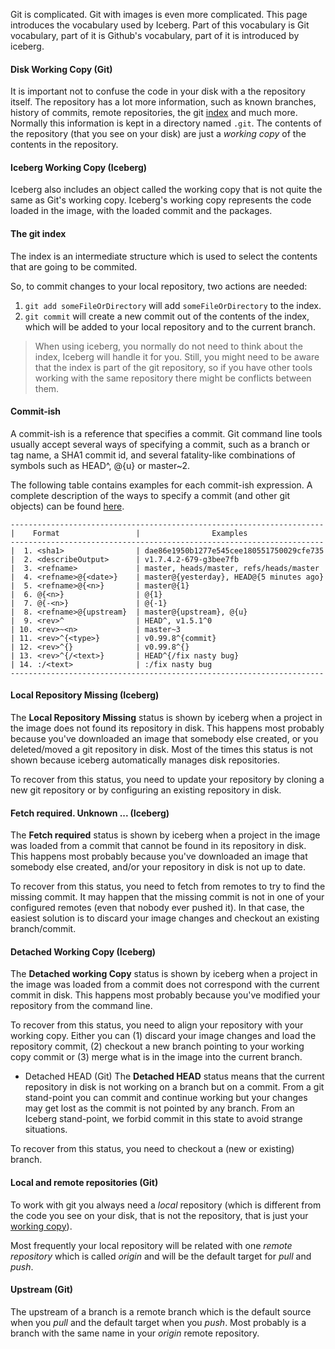 Git is complicated. Git with images is even more complicated.
This page introduces the vocabulary used by Iceberg. Part of this vocabulary is Git vocabulary, part of it is Github's vocabulary, part of it is introduced by iceberg.

#### Disk Working Copy (Git)
It is important not to confuse the code in your disk with a the repository itself. The repository has a lot more information, such as known branches, history of commits, remote repositories, the git [index](#The-git-index) and much more. Normally this information is kept in a directory named `.git`. The contents of the repository (that you see on your disk) are just a *working copy* of the contents in the repository.

#### Iceberg Working Copy (Iceberg)

Iceberg also includes an object called the working copy that is not quite the same as Git's working copy.
Iceberg's working copy represents the code loaded in the image, with the loaded commit and the packages.

#### The git index
The index is an intermediate structure which is used to select the contents that are going to be commited. 

So, to commit changes to your local repository, two actions are needed: 
1. `git add someFileOrDirectory` will add `someFileOrDirectory` to the index. 
2. `git commit` will create a new commit out of the contents of the index, which will be added to your local repository and to the current branch.

> When using iceberg, you normally do not need to think about the index, Iceberg will handle it for you. Still, you might need to be aware that the index is part of the git repository, so if you have other tools working with the same repository there might be conflicts between them.

#### Commit-ish
A commit-ish is a reference that specifies a commit. Git command line tools usually accept several ways of specifying a commit, such as a branch or tag name, a SHA1 commit id, and several fatality-like combinations of symbols such as HEAD^, @{u} or master~2.

The following table contains examples for each commit-ish expression. A complete description of the ways to specify a commit (and other git objects) can be found [here](https://www.kernel.org/pub/software/scm/git/docs/gitrevisions.html#_specifying_revisions). 

```
----------------------------------------------------------------------
|    Format                 |                Examples
----------------------------------------------------------------------
|  1. <sha1>                | dae86e1950b1277e545cee180551750029cfe735
|  2. <describeOutput>      | v1.7.4.2-679-g3bee7fb
|  3. <refname>             | master, heads/master, refs/heads/master
|  4. <refname>@{<date>}    | master@{yesterday}, HEAD@{5 minutes ago}
|  5. <refname>@{<n>}       | master@{1}
|  6. @{<n>}                | @{1}
|  7. @{-<n>}               | @{-1}
|  8. <refname>@{upstream}  | master@{upstream}, @{u}
|  9. <rev>^                | HEAD^, v1.5.1^0
| 10. <rev>~<n>             | master~3
| 11. <rev>^{<type>}        | v0.99.8^{commit}
| 12. <rev>^{}              | v0.99.8^{}
| 13. <rev>^{/<text>}       | HEAD^{/fix nasty bug}
| 14. :/<text>              | :/fix nasty bug
----------------------------------------------------------------------

```

#### Local Repository Missing (Iceberg)
The **Local Repository Missing** status is shown by iceberg when a project in the image does not found its repository in disk. This happens most probably because you've downloaded an image that somebody else created, or you deleted/moved a git repository in disk. Most of the times this status is not shown because iceberg automatically manages disk repositories.

To recover from this status, you need to update your repository by cloning a new git repository or by configuring an existing repository in disk.

#### Fetch required. Unknown ... (Iceberg)
The **Fetch required** status is shown by iceberg when a project in the image was loaded from a commit that cannot be found in its repository in disk. This happens most probably because you've downloaded an image that somebody else created, and/or your repository in disk is not up to date.

To recover from this status, you need to fetch from remotes to try to find the missing commit. It may happen that the missing commit is not in one of your configured remotes (even that nobody ever pushed it). In that case, the easiest solution is to discard your image changes and checkout an existing branch/commit.

#### Detached Working Copy (Iceberg)
The **Detached working Copy** status is shown by iceberg when a project in the image was loaded from a commit does not correspond with the current commit in disk. This happens most probably because you've modified your repository from the command line.

To recover from this status, you need to align your repository with your working copy. Either you can (1) discard your image changes and load the repository commit, (2) checkout a new branch pointing to your working copy commit or (3) merge what is in the image into the current branch.

- Detached HEAD (Git)
The **Detached HEAD** status means that the current repository in disk is not working on a branch but on a commit. From a git stand-point you can commit and continue working but your changes may get lost as the commit is not pointed by any branch. From an Iceberg stand-point, we forbid commit in this state to avoid strange situations.

To recover from this status, you need to checkout a (new or existing) branch.

#### Local and remote repositories (Git)
To work with git you always need a *local* repository (which is different from the code you see on your disk, that is not the repository, that is just your [working copy](#The-working-copy)). 

Most frequently your local repository will be related with one *remote repository* which is called *origin* and will be the default target for *pull* and *push*.

#### Upstream (Git)
The upstream of a branch is a remote branch which is the default source when you *pull* and the default target when you *push*. Most probably is a branch with the same name in your *origin* remote repository.